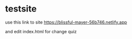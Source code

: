 # testsite
use this link to site
https://blissful-mayer-56b746.netlify.app

and edit index.html for change quiz

